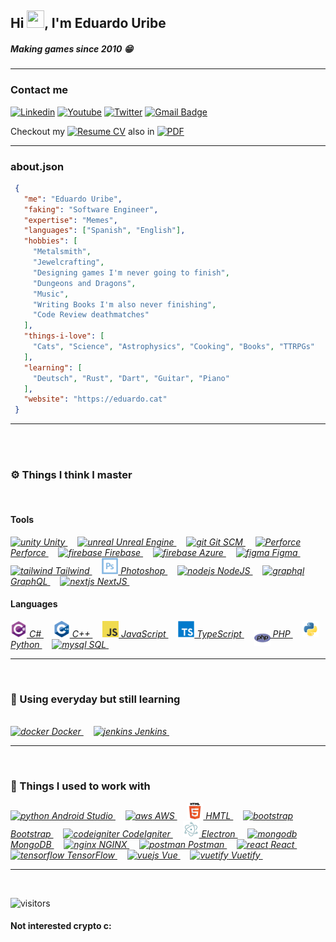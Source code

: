 ## Hi <img src="https://media.giphy.com/media/hvRJCLFzcasrR4ia7z/giphy.gif" width="28px" height="28px">, I'm **Eduardo Uribe**

##### Making games since 2010 😁 

---

### Contact me

[![Linkedin](https://img.shields.io/badge/-EduardoU24-0072b1?style=flat-square&logo=Linkedin&logoColor=white&text=000&link=https://www.linkedin.com/in/eduardou24)](https://www.linkedin.com/in/eduardou24)
[![Youtube](https://img.shields.io/badge/-@EduardoU24-FF0000?style=flat-square&logo=Youtube&logoColor=white&link=https://www.youtube.com/@EduardoU24)](https://www.youtube.com/@EduardoU24)
[![Twitter](https://img.shields.io/badge/-@EduardoU24-00acee?style=flat-square&logo=Twitter&logoColor=white&link=https://www.twitter.com/EduardoU24)](https://www.twitter.com/EduardoU24)
[![Gmail Badge](https://img.shields.io/badge/-eduardo.u24@gmail.com-c14438?style=flat-square&logo=Gmail&logoColor=white&link=mailto:eduardo.u24@gmail.com)](mailto:eduardo.u24@gmail.com)

Checkout my [![Resume CV](https://img.shields.io/badge/-Resume%20CV-8e44ad?style=flat-square&logo=dungeonsanddragons&logoColor=white&link=https://docs.google.com/document/d/139ZDwsaOpqCVDDUs2jRl-Vc0aXCfwtuZc7IG8tNJRQo/view)](https://docs.google.com/document/d/139ZDwsaOpqCVDDUs2jRl-Vc0aXCfwtuZc7IG8tNJRQo/view) also in [![PDF](https://img.shields.io/badge/-PDF-8e44ad?style=flat-square&logo=dungeonsanddragons&logoColor=white&link=https://github.com/EduardoU24/EduardoU24/blob/main/Eduardo%20Uribe%20-%20Game%20Developer.pdf)](https://github.com/EduardoU24/EduardoU24/blob/main/Eduardo%20Uribe%20-%20Game%20Developer.pdf)


---

### about.json
 ```json
  {
    "me": "Eduardo Uribe",
    "faking": "Software Engineer",
    "expertise": "Memes",
    "languages": ["Spanish", "English"],
    "hobbies": [
      "Metalsmith",
      "Jewelcrafting",
      "Designing games I'm never going to finish",
      "Dungeons and Dragons",
      "Music",
      "Writing Books I'm also never finishing",
      "Code Review deathmatches"
    ],
    "things-i-love": [
      "Cats", "Science", "Astrophysics", "Cooking", "Books", "TTRPGs"
    ],
    "learning": [
      "Deutsch", "Rust", "Dart", "Guitar", "Piano"
    ],
    "website": "https://eduardo.cat"
  }
 ```

---

<br />
<br />

### ⚙️ Things I think I master

<br />

#### Tools

<cite>
  <a href="https://unity.com/" target="_blank">
    <img width="26px" height="26px" src="https://www.vectorlogo.zone/logos/unity3d/unity3d-icon.svg" alt="unity"/>
    Unity
  </a> 
</cite> &nbsp;  &nbsp; 
<cite>
  <a href="https://unrealengine.com/" target="_blank">
    <img width="26px" height="26px" src="https://raw.githubusercontent.com/kenangundogan/fontisto/036b7eca71aab1bef8e6a0518f7329f13ed62f6b/icons/svg/brand/unreal-engine.svg" alt="unreal"/>
    Unreal Engine
  </a>
</cite> &nbsp;  &nbsp; 
<cite>
  <a href="https://git-scm.com/" target="_blank">
    <img width="26px" height="26px" src="https://www.vectorlogo.zone/logos/git-scm/git-scm-icon.svg" alt="git"/>
    Git SCM
  </a> 
</cite> &nbsp;  &nbsp; 
<cite>
  <a href="https://www.perforce.com/" target="_blank">
    <img width="26px" height="26px" src="https://www.vectorlogo.zone/logos/perforce/perforce-icon.svg" alt="Perforce"/>
    Perforce
  </a>
</cite> &nbsp;  &nbsp; 
<cite>
  <a href="https://firebase.google.com/" target="_blank"> 
    <img width="26px" height="26px" src="https://www.vectorlogo.zone/logos/firebase/firebase-icon.svg" alt="firebase"/>
    Firebase
  </a>
</cite> &nbsp;  &nbsp; 
<cite>
  <a href="https://firebase.google.com/" target="_blank"> 
    <img width="26px" height="26px" src="https://www.vectorlogo.zone/logos/microsoft_azure/microsoft_azure-icon.svg" alt="firebase"/>
    Azure
  </a>
</cite> &nbsp;  &nbsp; 
<cite>
  <a href="https://www.figma.com/" target="_blank">
    <img width="26px" height="26px" src="https://www.vectorlogo.zone/logos/figma/figma-icon.svg" alt="figma"/>
    Figma
  </a> 
</cite> &nbsp;  &nbsp; 

<cite>
  <a href="https://tailwindcss.com/" target="_blank">
    <img width="26px" height="26px" src="https://www.vectorlogo.zone/logos/tailwindcss/tailwindcss-icon.svg" alt="tailwind"/>
    Tailwind
  </a> 
</cite> &nbsp;  &nbsp; 
<cite>
  <a href="https://www.photoshop.com/en" target="_blank">
    <img width="26px" height="26px" src="https://raw.githubusercontent.com/devicons/devicon/master/icons/photoshop/photoshop-line.svg" alt="photoshop"/> 
    Photoshop
  </a>
</cite> &nbsp;  &nbsp; 
<cite>
  <a href="https://nodejs.org" target="_blank">
    <img width="26px" height="26px" src="https://www.vectorlogo.zone/logos/nodejs/nodejs-icon.svg" alt="nodejs"/>
    NodeJS
  </a> 
</cite> &nbsp;  &nbsp; 
<cite>
  <a href="https://graphql.org" target="_blank"> 
    <img width="26px" height="26px" src="https://www.vectorlogo.zone/logos/graphql/graphql-icon.svg" alt="graphql"/> 
    GraphQL
  </a> 
</cite> &nbsp;  &nbsp; 
<cite>
  <a href="https://nextjs.org/" target="_blank">
    <img width="26px" height="26px" src="https://cdn.worldvectorlogo.com/logos/next-js.svg" alt="nextjs"/> 
    NextJS
  </a> 
</cite> &nbsp;  &nbsp; 

<br />

#### Languages

<cite>
  <a href="https://learn.microsoft.com/en-us/dotnet/csharp/" target="_blank">
    <img width="26px" height="26px" src="https://raw.githubusercontent.com/devicons/devicon/master/icons/csharp/csharp-original.svg" alt="csharp"/>
    C#
  </a> 
</cite> &nbsp;  &nbsp; 
<cite>
  <a href="https://cplusplus.com/" target="_blank">
    <img width="26px" height="26px" src="https://raw.githubusercontent.com/devicons/devicon/master/icons/cplusplus/cplusplus-original.svg" alt="cplusplus"/>
    C++
  </a> 
</cite> &nbsp;  &nbsp; 
<cite>
  <a href="https://www.javascript.com/" target="_blank">
    <img width="26px" height="26px" src="https://raw.githubusercontent.com/github/explore/80688e429a7d4ef2fca1e82350fe8e3517d3494d/topics/javascript/javascript.png">
    JavaScript
  </a>
</cite> &nbsp;  &nbsp; 
<cite>
  <a href="https://www.typescriptlang.org/" target="_blank">
    <img width="26px" height="26px" src="https://raw.githubusercontent.com/devicons/devicon/master/icons/typescript/typescript-original.svg" alt="typescript"/>
    TypeScript
  </a>
</cite> &nbsp;  &nbsp; 
<cite>
  <a href="https://www.php.net" target="_blank"> 
    <img style="margin-bottom:-1em;" width="26px" height="26px" src="https://raw.githubusercontent.com/devicons/devicon/master/icons/php/php-original.svg" alt="php"/>
    PHP
  </a>
</cite> &nbsp;  &nbsp; 
<cite>
  <a href="https://www.mysql.com/" target="_blank">
    <img width="26px" height="26px" src="https://raw.githubusercontent.com/devicons/devicon/master/icons/python/python-original.svg" alt="python"/>
    Python
  </a>
</cite> &nbsp;  &nbsp; 
<cite>
  <a href="https://www.mysql.com/" target="_blank">
    <img width="26px" height="26px" src="https://www.vectorlogo.zone/logos/mysql/mysql-icon.svg" alt="mysql"/>
    SQL
  </a> 
</cite> &nbsp;  &nbsp; 

<br />

---

<br />

### 🔬 Using everyday but still learning

<br />

<cite>
  <a href="https://www.docker.com/" target="_blank">
    <img width="26px" height="26px" src="https://www.vectorlogo.zone/logos/docker/docker-icon.svg" alt="docker"/>
    Docker
  </a> 
</cite> &nbsp;  &nbsp; 
<cite>
  <a href="https://www.jenkins.io" target="_blank"> 
    <img width="26px" height="26px" src="https://www.vectorlogo.zone/logos/jenkins/jenkins-icon.svg" alt="jenkins"/>
    Jenkins
  </a> 
</cite> &nbsp;  &nbsp; 

<br />

---

<br />

### 🧓 Things I used to work with

<cite>
  <a href="https://www.mysql.com/" target="_blank">
    <img width="26px" height="26px" src="https://upload.wikimedia.org/wikipedia/commons/8/8f/Breezeicons-apps-48-android-studio.svg" alt="python"/>
    Android Studio
  </a>
</cite> &nbsp;  &nbsp; 
<cite>
<a href="https://aws.amazon.com" target="_blank">
  <img width="26px" height="26px" src="https://www.vectorlogo.zone/logos/amazon_aws/amazon_aws-icon.svg" alt="aws"/>
  AWS
</a>
</cite> &nbsp;  &nbsp; 
<cite>
  <a href="https://www.mysql.com/" target="_blank">
    <img width="26px" height="26px" src="https://raw.githubusercontent.com/github/explore/80688e429a7d4ef2fca1e82350fe8e3517d3494d/topics/html/html.png" alt="html"/>
    HMTL
  </a> 
</cite> &nbsp;  &nbsp; 
<cite>
<a href="https://getbootstrap.com" target="_blank"> 
  <img width="26px" height="26px" src="https://www.vectorlogo.zone/logos/getbootstrap/getbootstrap-icon.svg" alt="bootstrap"/>
  Bootstrap
</a>
</cite> &nbsp;  &nbsp; 
<cite>
  <a href="https://codeigniter.com" target="_blank">
    <img width="26px" height="26px" src="https://cdn.worldvectorlogo.com/logos/codeigniter.svg" alt="codeigniter"/>
    CodeIgniter
  </a> 
</cite> &nbsp;  &nbsp; 
<cite>
  <a href="https://www.electronjs.org" target="_blank">
    <img width="26px" height="26px" src="https://raw.githubusercontent.com/devicons/devicon/master/icons/electron/electron-original.svg" alt="electron"/> 
    Electron
  </a> 
</cite> &nbsp;  &nbsp; 
<cite>
  <a href="https://www.mongodb.com/" target="_blank">
    <img width="26px" height="26px" src="https://www.vectorlogo.zone/logos/mongodb/mongodb-icon.svg" alt="mongodb"/> 
    MongoDB
  </a>
</cite> &nbsp;  &nbsp; 
<cite>
  <a href="https://www.nginx.com" target="_blank">
    <img width="26px" height="26px" src="https://www.vectorlogo.zone/logos/nginx/nginx-icon.svg" alt="nginx"/> 
    NGINX
  </a> 
</cite> &nbsp;  &nbsp; 
<cite> 
  <a href="https://postman.com" target="_blank"> 
    <img width="26px" height="26px" src="https://www.vectorlogo.zone/logos/getpostman/getpostman-icon.svg" alt="postman"/>
    Postman
  </a> 
</cite> &nbsp;  &nbsp; 
<cite>
  <a href="https://reactjs.org/" target="_blank">
    <img width="26px" height="26px" src="https://www.vectorlogo.zone/logos/reactjs/reactjs-icon.svg" alt="react"/>
    React
  </a> 
</cite> &nbsp;  &nbsp; 
<cite>
  <a href="https://www.tensorflow.org" target="_blank">
    <img width="26px" height="26px" src="https://www.vectorlogo.zone/logos/tensorflow/tensorflow-icon.svg" alt="tensorflow"/> 
    TensorFlow
  </a>
</cite> &nbsp;  &nbsp; 
<cite>
  <a href="https://vuejs.org/" target="_blank">
    <img width="26px" height="26px" src="https://www.vectorlogo.zone/logos/vuejs/vuejs-icon.svg" alt="vuejs"/>
    Vue
  </a> 
</cite> &nbsp;  &nbsp; 
<cite>
  <a href="https://vuetifyjs.com/en/" target="_blank">
    <img width="26px" height="26px" src="https://bestofjs.org/logos/vuetify.svg" alt="vuetify"/>
    Vuetify
  </a>
</cite> &nbsp;  &nbsp; 

<br />

---

<br />

![visitors](https://visitor-badge.glitch.me/badge?page_id=eduardou24)


#### Not interested crypto c: 
